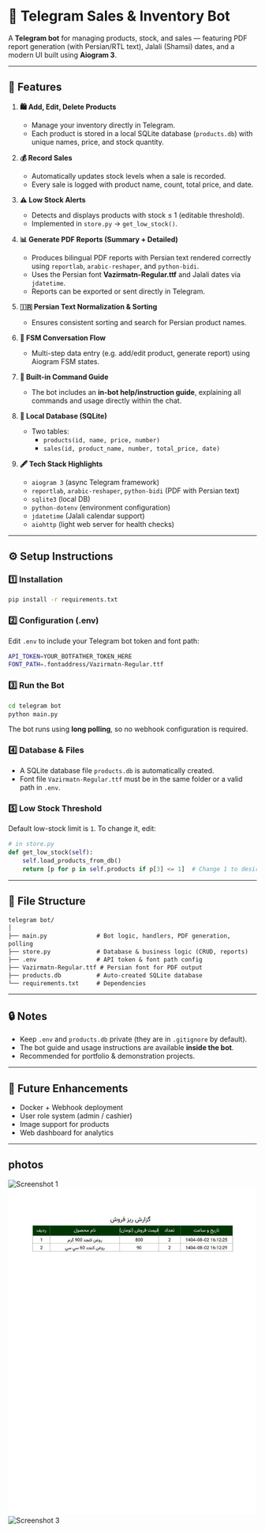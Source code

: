 # 🤖 Telegram Sales & Inventory Bot

A **Telegram bot** for managing products, stock, and sales — featuring PDF report generation (with Persian/RTL text), Jalali (Shamsi) dates, and a modern UI built using **Aiogram 3**.

---

## 🚀 Features

1. **🛍 Add, Edit, Delete Products**  
   - Manage your inventory directly in Telegram.  
   - Each product is stored in a local SQLite database (`products.db`) with unique names, price, and stock quantity.

2. **💰 Record Sales**  
   - Automatically updates stock levels when a sale is recorded.  
   - Every sale is logged with product name, count, total price, and date.

3. **⚠️ Low Stock Alerts**  
   - Detects and displays products with stock ≤ 1 (editable threshold).  
   - Implemented in `store.py` → `get_low_stock()`.

4. **📊 Generate PDF Reports (Summary + Detailed)**  
   - Produces bilingual PDF reports with Persian text rendered correctly using `reportlab`, `arabic-reshaper`, and `python-bidi`.  
   - Uses the Persian font **Vazirmatn-Regular.ttf** and Jalali dates via `jdatetime`.  
   - Reports can be exported or sent directly in Telegram.

5. **🇮🇷 Persian Text Normalization & Sorting**  
   - Ensures consistent sorting and search for Persian product names.

6. **🧠 FSM Conversation Flow**  
   - Multi-step data entry (e.g. add/edit product, generate report) using Aiogram FSM states.

7. **🧾 Built-in Command Guide**  
   - The bot includes an **in-bot help/instruction guide**, explaining all commands and usage directly within the chat.

8. **🧰 Local Database (SQLite)**  
   - Two tables:  
     - `products(id, name, price, number)`  
     - `sales(id, product_name, number, total_price, date)`

9. **🖋 Tech Stack Highlights**  
   - `aiogram 3` (async Telegram framework)  
   - `reportlab`, `arabic-reshaper`, `python-bidi` (PDF with Persian text)  
   - `sqlite3` (local DB)  
   - `python-dotenv` (environment configuration)  
   - `jdatetime` (Jalali calendar support)  
   - `aiohttp` (light web server for health checks)

---

## ⚙️ Setup Instructions

### 1️⃣ Installation
```bash
pip install -r requirements.txt
```

### 2️⃣ Configuration (.env)
Edit `.env` to include your Telegram bot token and font path:

```bash
API_TOKEN=YOUR_BOTFATHER_TOKEN_HERE
FONT_PATH=.fontaddress/Vazirmatn-Regular.ttf
```

### 3️⃣ Run the Bot
```bash
cd telegram bot
python main.py
```
The bot runs using **long polling**, so no webhook configuration is required.

### 4️⃣ Database & Files
- A SQLite database file `products.db` is automatically created.
- Font file `Vazirmatn-Regular.ttf` must be in the same folder or a valid path in `.env`.

### 5️⃣ Low Stock Threshold
Default low-stock limit is `1`. To change it, edit:
```python
# in store.py
def get_low_stock(self):
    self.load_products_from_db()
    return [p for p in self.products if p[3] <= 1]  # Change 1 to desired value
```

---

## 🧩 File Structure
```
telegram bot/
│
├── main.py              # Bot logic, handlers, PDF generation, polling
├── store.py             # Database & business logic (CRUD, reports)
├── .env                 # API token & font path config
├── Vazirmatn-Regular.ttf # Persian font for PDF output
├── products.db          # Auto-created SQLite database
└── requirements.txt     # Dependencies
```

---

## 🔒 Notes
- Keep `.env` and `products.db` private (they are in `.gitignore` by default).  
- The bot guide and usage instructions are available **inside the bot**.  
- Recommended for portfolio & demonstration projects.  

---

## 🧠 Future Enhancements
- Docker + Webhook deployment  
- User role system (admin / cashier)  
- Image support for products  
- Web dashboard for analytics  

---

## photos
![Screenshot 1]()
![Screenshot 2](https://github.com/The-AR7MS/Products-sales-telegram-bot/blob/main/photo_6044372381666577337_y.jpg)
![Screenshot 3]()
